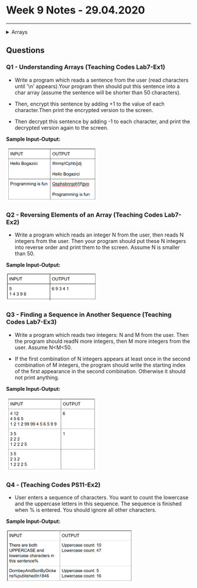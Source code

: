 
# Week 9 Notes - 29.04.2020
---

<details>

<summary>Arrays </summary>

<br>

* An array is a group of memory locations.
* These locations are related by the fact that they have all the same name and same type.
* We can define an array as follows:

   - type arrName[size];
   
     * Where, **type** is any data type like int, float etc. 
     * **arrName** is the name of the array variable.
     * The square brackets contains an integer value **size**. It is the total number of values we can store in the array variable.
     
* In order to access to a particular location, i.e., an element within the array, we specify the name of the array and the position number (index) of the variable in square brackets.
   

### Example: 

* We want to create an array named digit of size 10 and type as int.

```c 
#include <stdio.h>

int main()
{
     int digit[10];
     
   return 0;
}
```

* The above code allocates memory space for 10 integer data values:

<img src="figures/array_fig1.png" width="150">

* Now, let's assign digits from 0 to 9 to the corresponding locations in our digit array:

```c 
#include <stdio.h>

int main()
{
     int digit[10];
     
     for(int i = 0; i < 10; i++)
         digit[i] = i;
     
     
   return 0;
}
```
* We can represent the values in the digit array as follows:

<img src="figures/array_fig2.png" width="150">

* We can change the values in the arrays as we want. Let's multiply each element of the digit array with two and then add 1:

```c 
#include <stdio.h>

int main()
{
     int digit[10];
     
     for(int i = 0; i < 10; i++)
         digit[i] = 2*i+1;
        
     
   return 0;
}
```
* Now our digit array looks like this:

<img src="figures/array_fig3.png" width="150">

* Let's change the value of the tenth element of the digit array.
```c 
#include <stdio.h>

int main()
{
     int digit[10];
     
     for(int i = 0; i < 10; i++)
         digit[i] = 2*i+1;
        
     digit[9] = 100;
     
   return 0;
}
```
* The digit array now looks as follows:

<img src="figures/array_fig4.png" width="150">

</details>

## Questions

### Q1 - Understanding Arrays (Teaching Codes Lab7-Ex1)

* Write a program which reads a sentence from the user (read characters until '\n' appears).Your program then should put this sentence into a char array (assume the sentence will be shorter than 50 characters). 

* Then, encrypt this sentence by adding +1 to the value of each character.Then print the encrypted version to the screen. 

* Then decrypt this sentence by adding -1 to each character, and print the decrypted version again to the screen. 

**Sample Input-Output:**

<img src="figures/q1_fig.png" width="250">


### Q2 - Reversing Elements of an Array (Teaching Codes Lab7-Ex2)

* Write a program which reads an integer N from the user, then reads N integers from the user. Then your program should put these N integers into reverse order and print them to the screen. Assume N is smaller than 50. 

**Sample Input-Output:**

<img src="figures/q2_fig.png" width="250">


### Q3 - Finding a Sequence in Another Sequence (Teaching Codes Lab7-Ex3)

* Write a program which reads two integers: N and M from the user. Then the program should readN more integers, then M more integers from the user. Assume N<M<50. 

* If the first combination of N integers appears at least once in the second combination of M integers, the program should write the starting index of the first appearance in the second combination. Otherwise it should not print anything. 

**Sample Input-Output:**

<img src="figures/q3_fig.png" width="250">

### Q4 - (Teaching Codes PS11-Ex2)

* User enters a sequence of characters. You want to count the lowercase and the uppercase letters in this sequence. The sequence is finished when % is entered. You should ignore all other characters.

**Sample Input-Output:**

<img src="figures/q4_fig.png" width="350">

